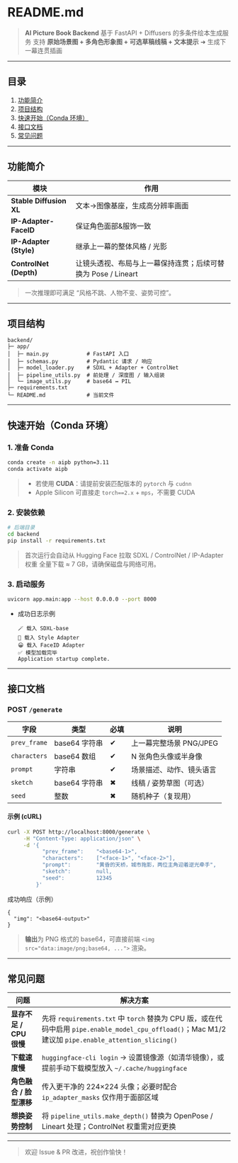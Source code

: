 # README.md

> **AI Picture Book Backend**
> 基于 FastAPI + Diffusers 的多条件绘本生成服务
> 支持 **原始场景图 + 多角色形象图 + 可选草稿线稿 + 文本提示** ➜ 生成下一幕连贯插画

---

## 目录

1. [功能简介](#功能简介)
2. [项目结构](#项目结构)
3. [快速开始（Conda 环境）](#快速开始conda-环境)
4. [接口文档](#接口文档)
5. [常见问题](#常见问题)

---

## 功能简介

| 模块                      | 作用                                     |
| ----------------------- | -------------------------------------- |
| **Stable Diffusion XL** | 文本→图像基座，生成高分辨率画面                       |
| **IP-Adapter-FaceID**   | 保证角色面部&服饰一致                            |
| **IP-Adapter (Style)**  | 继承上一幕的整体风格 / 光影                        |
| **ControlNet (Depth)**  | 让镜头透视、布局与上一幕保持连贯；后续可替换为 Pose / Lineart |

> 一次推理即可满足 “风格不跳、人物不变、姿势可控”。

---

## 项目结构

```
backend/
├─ app/
│  ├─ main.py            # FastAPI 入口
│  ├─ schemas.py         # Pydantic 请求 / 响应
│  ├─ model_loader.py    # SDXL + Adapter + ControlNet
│  ├─ pipeline_utils.py  # 前处理 / 深度图 / 输入组装
│  └─ image_utils.py     # base64 ↔ PIL
├─ requirements.txt
└─ README.md             # 当前文件
```

---

## 快速开始（Conda 环境）

### 1. 准备 Conda

```bash
conda create -n aipb python=3.11
conda activate aipb
```

> * 若使用 **CUDA**：请提前安装匹配版本的 `pytorch` 与 `cudnn`
> * Apple Silicon 可直接走 `torch==2.x` + `mps`，不需要 CUDA

### 2. 安装依赖

```bash
# 后端目录
cd backend
pip install -r requirements.txt
```

> 首次运行会自动从 Hugging Face 拉取 SDXL / ControlNet / IP-Adapter 权重
> 全量下载 ≈ 7 GB，请确保磁盘与网络可用。

### 3. 启动服务

```bash
uvicorn app.main:app --host 0.0.0.0 --port 8000
```

* 成功日志示例

  ```
  🪄 载入 SDXL-base
  🎨 载入 Style Adapter
  😀 载入 FaceID Adapter
  ✅ 模型加载完毕
  Application startup complete.
  ```

---

## 接口文档

### POST `/generate`

| 字段           | 类型         | 必填 | 说明               |
| ------------ | ---------- | -- | ---------------- |
| `prev_frame` | base64 字符串 | ✔  | 上一幕完整场景 PNG/JPEG |
| `characters` | base64 数组  | ✔  | N 张角色头像或半身像      |
| `prompt`     | 字符串        | ✔  | 场景描述、动作、镜头语言     |
| `sketch`     | base64 字符串 | ✖  | 线稿 / 姿势草图（可选）    |
| `seed`       | 整数         | ✖  | 随机种子（复现用）        |

#### 示例 (cURL)

```bash
curl -X POST http://localhost:8000/generate \
     -H "Content-Type: application/json" \
     -d '{
           "prev_frame":    "<base64-1>",
           "characters":    ["<face-1>", "<face-2>"],
           "prompt":        "黄昏的天桥，城市拖影，两位主角迎着逆光牵手",
           "sketch":        null,
           "seed":          12345
         }'
```

成功响应（示例）

```json5
{
  "img": "<base64-output>"
}
```

> **输出**为 PNG 格式的 base64，可直接前端 `<img src="data:image/png;base64, ...">` 渲染。

---

## 常见问题

| 问题                | 解决方案                                                                                                                               |
| ----------------- | ---------------------------------------------------------------------------------------------------------------------------------- |
| **显存不足 / CPU 很慢** | 先将 `requirements.txt` 中 `torch` 替换为 CPU 版，或在代码中启用 `pipe.enable_model_cpu_offload()`；Mac M1/2 建议加 `pipe.enable_attention_slicing()` |
| **下载速度慢**         | `huggingface-cli login` → 设置镜像源（如清华镜像），或提前手动下载模型放入 `~/.cache/huggingface`                                                          |
| **角色融合 / 脸型漂移**   | 传入更干净的 224×224 头像；必要时配合 `ip_adapter_masks` 仅作用于面部区域                                                                                |
| **想换姿势控制**        | 将 `pipeline_utils.make_depth()` 替换为 OpenPose / Lineart 处理；ControlNet 权重需对应更换                                                       |

---

> 欢迎 Issue & PR 改进，祝创作愉快！
